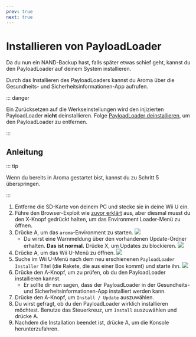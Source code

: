 ```yaml
---
prev: true
next: true
---
```


# Installieren von PayloadLoader

Da du nun ein NAND-Backup hast, falls später etwas schief geht, kannst du den PayloadLoader auf deinem System installieren.

Durch das Installieren des PayloadLoaders kannst du Aroma über die Gesundheits- und Sicherheitsinformationen-App aufrufen.

::: danger

Ein Zurücksetzen auf die Werkseinstellungen wird den injizierten PayloadLoader **nicht** deinstallieren. Folge [PayloadLoader deinstallieren](../uninstall-payloadloader), um den PayloadLoader zu entfernen.

:::

## Anleitung

::: tip

Wenn du bereits in Aroma gestartet bist, kannst du zu Schritt 5 überspringen.

:::

1. Entferne die SD-Karte von deinem PC und stecke sie in deine Wii U ein.
2. Führe den Browser-Exploit wie [zuvor erklärt](browser-exploit) aus, aber diesmal musst du den X-Knopf gedrückt halten, um das Environment Loader-Menü zu öffnen.
3. Drücke A, um das `aroma`-Environment zu starten.
    ![](/assets/img/guide/EL.png)
    - Du wirst eine Warnmeldung über den vorhandenen Update-Ordner erhalten. **Das ist normal.** Drücke X, um Updates zu blockieren.
        ![](/assets/img/guide/Warn.png)
4. Drücke A, um das Wii U-Menü zu öffnen.
    ![](/assets/img/guide/ABM.png)
5. Suche im Wii U-Menü nach dem neu erschienenen `PayloadLoader Installer` Titel (die Rakete, die aus einer Box kommt) und starte ihn.
    ![](/assets/img/guide/PLLI.png)
6. Drücke den A-Knopf, um zu prüfen, ob du den PayloadLoader installieren kannst.
    - Er sollte dir nun sagen, dass der PayloadLoader in der Gesundheits- und Sicherheitsinformationen-App installiert werden kann.
7. Drücke den A-Knopf, um `Install / Update` auszuwählen.
8. Du wirst gefragt, ob du den PayloadLoader wirklich installieren möchtest. Benutze das Steuerkreuz, um `Install` auszuwählen und drücke A.
9. Nachdem die Installation beendet ist, drücke A, um die Konsole herunterzufahren.
